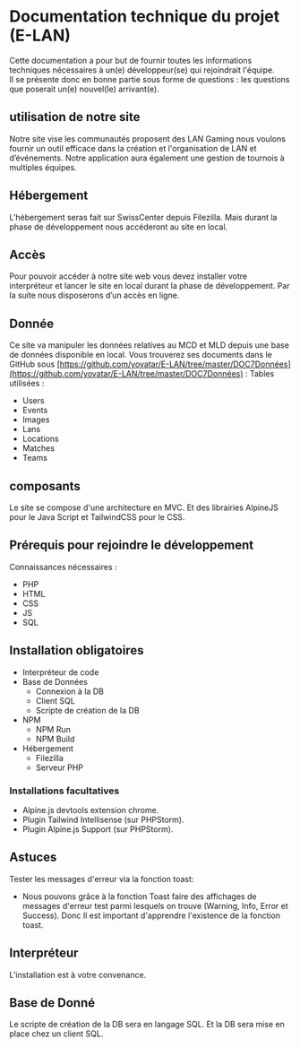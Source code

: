 # Documentation technique du projet (E-LAN)

Cette documentation a pour but de fournir toutes les informations techniques nécessaires à un(e) développeur(se) qui rejoindrait l'équipe.  
Il se présente donc en bonne partie sous forme de questions : les questions que poserait un(e) nouvel(le) arrivant(e).

## utilisation de notre site

Notre site vise les communautés proposent des LAN Gaming nous voulons fournir un outil efficace dans la création et l'organisation de LAN et d’événements. Notre application aura également une gestion de tournois à multiples équipes.

## Hébergement

L’hébergement seras fait sur SwissCenter depuis Filezilla.
Mais durant la phase de développement nous accéderont au site en local.

## Accès

Pour pouvoir accéder à notre site web vous devez installer votre interpréteur et lancer le site en local durant la phase de développement. Par la suite nous disposerons d’un accès en ligne.

## Donnée

Ce site va manipuler les données relatives au MCD et MLD depuis une base de données disponible en local. Vous trouverez ses documents dans le GitHub sous [https://github.com/yovatar/E-LAN/tree/master/DOC7Données](https://github.com/yovatar/E-LAN/tree/master/DOC7Données) :
Tables utilisées :

-   Users
-   Events
-   Images
-   Lans
-   Locations
-   Matches
-   Teams

## composants

Le site se compose d'une architecture en MVC.
Et des librairies AlpineJS pour le Java Script et TailwindCSS pour le CSS.

## Prérequis pour rejoindre le développement

Connaissances nécessaires :

-   PHP
-   HTML
-   CSS
-   JS
-   SQL

## Installation obligatoires

-   Interpréteur de code
-   Base de Données
    -   Connexion à la DB
    -   Client SQL
    -   Scripte de création de la DB
-   NPM
    -   NPM Run
    -   NPM Build
-   Hébergement
    -   Filezilla
    -   Serveur PHP

### Installations facultatives

-   Alpine.js devtools extension chrome.
-   Plugin Tailwind Intellisense (sur PHPStorm).
-   Plugin Alpine.js Support (sur PHPStorm).

## Astuces

Tester les messages d'erreur via la fonction toast:

-   Nous pouvons grâce à la fonction Toast faire des affichages de messages d'erreur test parmi lesquels on trouve (Warning, Info, Error et Success). Donc Il est important d'apprendre l'existence de la fonction toast.

## Interpréteur

L’installation est à votre convenance.

## Base de Donné

Le scripte de création de la DB sera en langage SQL.
Et la DB sera mise en place chez un client SQL.
